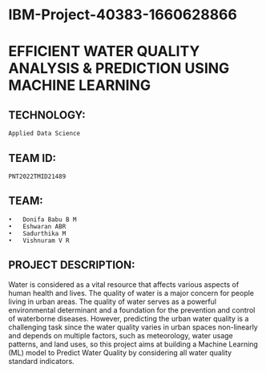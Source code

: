 # IBM-Project-40383-1660628866
# EFFICIENT WATER QUALITY ANALYSIS &AMP; PREDICTION USING MACHINE LEARNING

## TECHNOLOGY: 
	Applied Data Science

## TEAM ID:
	PNT2022TMID21489
## TEAM:
	•	Donifa Babu B M
	•	Eshwaran ABR
	•	Sadurthika M
	•	Vishnuram V R
## PROJECT DESCRIPTION:
Water is considered as a vital resource that affects various aspects of human health and lives. The quality of water is a major concern for people living in urban areas. The quality of water serves as a powerful environmental determinant and a foundation for the prevention and control of waterborne diseases. However, predicting the urban water quality is a challenging task since the water quality varies in urban spaces non-linearly and depends on multiple factors, such as meteorology, water usage patterns, and land uses, so this project aims at building a Machine Learning (ML) model to Predict Water Quality by considering all water quality standard indicators.

